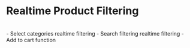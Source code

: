 # Realtime Product Filtering

<br>
- Select categories realtime filtering
- Search filtering realtime filtering
- Add to cart function
